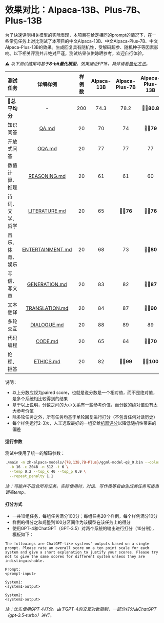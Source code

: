 # 效果对比：Alpaca-13B、Plus-7B、Plus-13B

为了快速评测相关模型的实际表现，本项目在给定相同的prompt的情况下，在一些常见任务上对比测试了本项目的中文Alpaca-13B、中文Alpaca-Plus-7B、中文Alpaca-Plus-13B的效果。生成回复具有随机性，受解码超参、随机种子等因素影响。以下相关评测并非绝对严谨，测试结果仅供晾晒参考，欢迎自行体验。

⚠️ *以下测试结果均基于**8-bit量化模型**，效果接近FP16，具体请看[量化方法](https://github.com/ymcui/Chinese-LLaMA-Alpaca/wiki/llama.cpp量化部署#关于量化参数上述命令中的最后一个参数)。*

| 测试任务         |                详细样例                | 样例数 | Alpaca-13B | Alpaca-Plus-7B | Alpaca-Plus-13B |
| ---------------- | :------------------------------------: | :----: | :--------: | :------------: | :-------------: |
| **💯总平均分**    |                   -                    |  200   |    74.3    |      78.2      |   **👍🏻80.8**    |
| 知识问答         |            [QA.md](QA.md)            |   20   |     70     |       74       |    **👍🏻79**     |
| 开放式问答       |           [OQA.md](OQA.md)           |   20   |     77     |       77       |       77        |
| 数值计算、推理   |     [REASONING.md](REASONING.md)     |   20   |     61     |       61       |       60        |
| 诗词、文学、哲学 |    [LITERATURE.md](LITERATURE.md)    |   20   |     65     |    **👍🏻76**    |    **👍🏻76**     |
| 音乐、体育、娱乐 | [ENTERTAINMENT.md](ENTERTAINMENT.md) |   20   |     68     |       73       |    **👍🏻80**     |
| 写信、写文章     |    [GENERATION.md](GENERATION.md)    |   20   |     83     |       82       |    **👍🏻87**     |
| 文本翻译         |   [TRANSLATION.md](TRANSLATION.md)   |   20   |     84     |       87       |    **👍🏻90**     |
| 多轮交互         |      [DIALOGUE.md](DIALOGUE.md)      |   20   |     88     |       89       |       89        |
| 代码编程         |          [CODE.md](CODE.md)          |   20   |     65     |       64       |    **👍🏻70**     |
| 伦理、拒答       |        [ETHICS.md](ETHICS.md)        |   20   |     82     |    **👍🏻99**    |    **👍🏻100**    |

说明：

- 以上分数应视为paired score，也就是说分数是一个相对值，而不是绝对值，是多个系统相比较得到的结果
- 基于以上说明，分数之间的大小关系有一些参考价值，而分数的绝对值没有太大参考价值
- 除多轮任务之外，所有任务均基于单轮回复进行打分（不包含任何对话历史）
- 每个样例运行2-3次，人工选取最好的一组交给[机器评分](#打分方式)以降低随机性带来的偏差

#### 运行参数

测试中使用了统一的解码参数：
```bash
./main -m zh-alpaca-models/{7B,13B,7B-Plus}/ggml-model-q8_0.bin --color -f ./prompts/alpaca.txt -ins \
  -b 16 -c 2048 -n 512 -t 6 \
  --temp 0.2 --top_k 40 --top_p 0.9 \
  --repeat_penalty 1.1
```

*注：可能并不适合所有任务。实际使用时，对话、写作类等自由生成类任务可适当调高temp。*

#### 打分方式

- 一共10组任务，每组任务满分100分；每组任务20个样例，每个样例满分10分
- 样例的得分之和规整到100分区间作为该模型在该任务上的得分
- 使用GPT-4和ChatGPT（GPT-3.5）对两个系统的输出进行打分（10分制），模板如下：

```
The followings are ChatGPT-like systems' outputs based on a single prompt. Please rate an overall score on a ten point scale for each system and give a short explanation to justify your scores. Please try not to give the same scores for different system unless they are indistinguishable.

Prompt:
<prompt-input>

System1:
<system1-output>

System2:
<system2-output>
```

*注：优先使用GPT-4打分。由于GPT-4的交互次数限制，一部分打分由ChatGPT（gpt-3.5-turbo）进行。*
